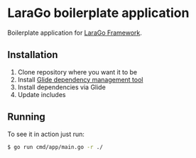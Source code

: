 # LaraGo boilerplate application

Boilerplate application for [LaraGo Framework](https://github.com/lara-go/larago).

## Installation

1. Clone repository where you want it to be
2. Install [Glide dependency management tool](https://glide.readthedocs.io)
3. Install dependencies via Glide
4. Update includes

## Running

To see it in action just run:

```bash
$ go run cmd/app/main.go -r ./
```
